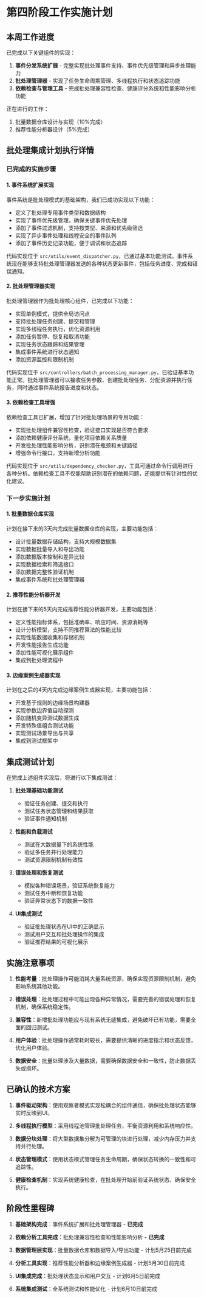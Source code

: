# 第四阶段工作实施计划

## 本周工作进度

已完成以下关键组件的实现：

1. **事件分发系统扩展** - 完整实现批处理事件支持、事件优先级管理和异步处理能力
2. **批处理管理器** - 实现了任务生命周期管理、多线程执行和状态追踪功能
3. **依赖检查与管理工具** - 完成批处理兼容性检查、健康评分系统和性能影响分析功能

正在进行的工作：

1. 批量数据仓库设计与实现（10%完成）
2. 推荐性能分析器设计（5%完成）

## 批处理集成计划执行详情

### 已完成的实施步骤

#### 1. 事件系统扩展实现

事件系统是批处理模式的基础架构，我们已成功实现以下功能：

- 定义了批处理专用事件类型和数据结构
- 实现了事件优先级管理，确保关键事件优先处理
- 添加了事件过滤机制，支持按类型、来源和优先级筛选
- 实现了异步事件处理和线程安全的事件队列
- 添加了事件历史记录功能，便于调试和状态追踪

代码实现位于 `src/utils/event_dispatcher.py`，已通过基本功能测试。事件系统现在能够支持批处理管理器发送的各种状态更新事件，包括任务进度、完成和错误通知。

#### 2. 批处理管理器实现

批处理管理器作为批处理核心组件，已完成以下功能：

- 实现单例模式，提供全局访问点
- 支持批处理任务创建、提交和管理
- 实现多线程任务执行，优化资源利用
- 添加任务暂停、恢复和取消功能
- 实现任务状态跟踪和结果管理
- 集成事件系统进行状态通知
- 添加资源监控和限制机制

代码实现位于 `src/controllers/batch_processing_manager.py`，已验证基本功能正常。批处理管理器可以接收任务参数、创建批处理任务、分配资源并执行任务，同时通过事件系统报告进度和状态。

#### 3. 依赖检查工具增强

依赖检查工具已扩展，增加了针对批处理场景的专用功能：

- 实现批处理组件兼容性检查，验证接口实现是否符合要求
- 添加依赖健康评分系统，量化项目依赖关系质量
- 开发批处理性能影响分析，识别潜在瓶颈和关键路径
- 增强命令行接口，支持新增分析功能

代码实现位于 `src/utils/dependency_checker.py`，工具可通过命令行调用进行各种分析。依赖检查工具不仅能帮助识别潜在的依赖问题，还能提供有针对性的优化建议。

### 下一步实施计划

#### 1. 批量数据仓库实现

计划在接下来的3天内完成批量数据仓库的实现，主要功能包括：

- 设计批量数据存储结构，支持大规模数据集
- 实现数据批量导入和导出功能
- 添加数据版本控制和差异比较
- 实现数据检索和筛选接口
- 添加数据完整性验证机制
- 集成事件系统和批处理管理器

#### 2. 推荐性能分析器开发

计划在接下来的5天内完成推荐性能分析器开发，主要功能包括：

- 定义性能指标体系，包括准确率、响应时间、资源消耗等
- 设计分析模型，支持不同推荐算法的性能比较
- 实现性能数据收集和存储机制
- 开发性能报告生成功能
- 添加性能可视化展示组件
- 集成到批处理流程中

#### 3. 边缘案例生成器实现

计划在之后的4天内完成边缘案例生成器实现，主要功能包括：

- 开发基于规则的边缘场景构建器
- 实现参数边界值自动探测
- 添加随机变异测试数据生成
- 开发特殊值组合测试功能
- 实现测试场景导出与共享
- 集成到测试框架中

## 集成测试计划

在完成上述组件实现后，将进行以下集成测试：

1. **批处理基础功能测试**
   - 验证任务创建、提交和执行
   - 测试任务状态管理和结果获取
   - 验证事件通知机制

2. **性能和负载测试**
   - 测试在大数据量下的系统性能
   - 验证多任务并行处理能力
   - 测试资源限制机制有效性

3. **错误处理和恢复测试**
   - 模拟各种错误场景，验证系统恢复能力
   - 测试任务中断和恢复功能
   - 验证异常状态下的数据一致性

4. **UI集成测试**
   - 验证批处理状态在UI中的正确显示
   - 测试用户交互和批处理操作的集成
   - 验证推荐结果的可视化展示

## 实施注意事项

1. **性能考量**：批处理操作可能消耗大量系统资源，确保实现资源限制机制，避免影响系统其他功能。

2. **错误处理**：批处理过程中可能出现各种异常情况，需要完善的错误处理和恢复机制，确保系统稳定性。

3. **兼容性**：新增批处理功能应与现有系统无缝集成，避免破坏已有功能，需要全面的回归测试。

4. **用户体验**：批处理操作通常耗时较长，需要提供清晰的进度指示和状态反馈，优化用户体验。

5. **数据安全**：批量处理涉及大量数据，需要确保数据安全和一致性，防止数据丢失或损坏。

## 已确认的技术方案

1. **事件驱动架构**：使用观察者模式实现松耦合的组件通信，确保批处理状态能够实时反映到UI。

2. **多线程执行模型**：采用线程池管理批处理任务，平衡资源利用和系统响应性。

3. **数据分块处理**：将大型数据集分解为可管理的块进行处理，减少内存压力并支持并行处理。

4. **状态管理模式**：使用状态模式管理任务生命周期，确保状态转换的一致性和可追踪性。

5. **健康检查机制**：实现系统健康检查，在批处理开始前验证系统状态，确保安全执行。

## 阶段性里程碑

1. **基础架构完成**：事件系统扩展和批处理管理器 - **已完成**

2. **依赖分析工具完成**：批处理兼容性检查和性能影响分析 - **已完成**

3. **数据管理层实现**：批量数据仓库和数据导入/导出功能 - 计划5月25日前完成

4. **分析工具实现**：推荐性能分析器和边缘案例生成器 - 计划5月30日前完成

5. **UI集成完成**：批处理状态显示和用户交互 - 计划6月5日前完成

6. **系统集成测试**：全系统测试和性能优化 - 计划6月10日前完成 